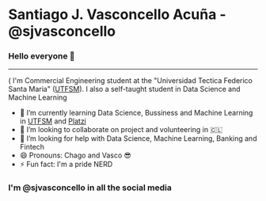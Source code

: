 # Santiago J. Vasconcello Acuña - @sjvasconcello

### Hello everyone 👋
----
(
I'm Commercial Engineering student at the "Universidad Tectica Federico Santa Maria" ([UTFSM](https://www.usm.cl/)). I also a self-taught student in Data Science and Machine Learning

- 🌱 I’m currently learning Data Science, Bussiness and Machine Learning in [UTFSM](https://www.usm.cl/) and [Platzi](https://platzi.com/)
- 👯 I’m looking to collaborate on project and volunteering in 🇨🇱
- 🤔 I’m looking for help with Data Science, Machine Learning, Banking and Fintech
- 😄 Pronouns: Chago and Vasco 😎
- ⚡ Fun fact: I'm a pride NERD

### I'm @sjvasconcello in all the social media

<!--
**sjvasconcello/sjvasconcello** is a ✨ _special_ ✨ repository because its `README.md` (this file) appears on your GitHub profile.

Here are some ideas to get you started:

- 🔭 I’m currently working on ...
- 🌱 I’m currently learning ...
- 👯 I’m looking to collaborate on ...
- 🤔 I’m looking for help with ...
- 💬 Ask me about ...
- 📫 How to reach me: ...
- 😄 Pronouns: ...
- ⚡ Fun fact: ...
-->
